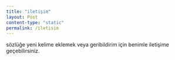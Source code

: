 ```yaml
---
title: "iletişim"
layout: Post
content-type: "static"
permalink: /iletisim
---
```


sözlüğe yeni kelime eklemek veya geribildirim için benimle iletişime geçebilirsiniz.

<script data-letterbirduser="argosozluk" src="https://letterbird.co/embed/v1.js"></script>
